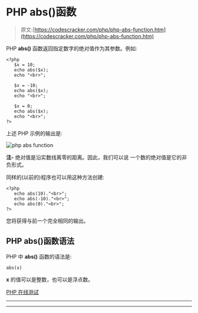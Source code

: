 # PHP abs()函数

> 原文:[https://codescracker.com/php/php-abs-function.htm](https://codescracker.com/php/php-abs-function.htm)

PHP **abs()** 函数返回指定数字的绝对值作为其参数。例如:

```
<?php
   $x = 10;
   echo abs($x);
   echo "<br>";

   $x = -10;
   echo abs($x);
   echo "<br>";

   $x = 0;
   echo abs($x);
   echo "<br>";
?>
```

上述 PHP 示例的输出是:

![php abs function](../Images/fa01f2eeaa07a4cb4e5a42fd37bf3853.png)

**注-** 绝对值是沿实数线离零的距离。因此，我们可以说 一个数的绝对值是它的非负形式。

同样的(以前的)程序也可以用这种方法创建:

```
<?php
   echo abs(10)."<br>";
   echo abs(-10)."<br>";
   echo abs(0)."<br>";
?>
```

您将获得与前一个完全相同的输出。

## PHP abs()函数语法

PHP 中 **abs()** 函数的语法是:

```
abs(x)
```

**x** 的值可以是整数，也可以是浮点数。

[PHP 在线测试](/exam/showtest.php?subid=8)

* * *

* * *